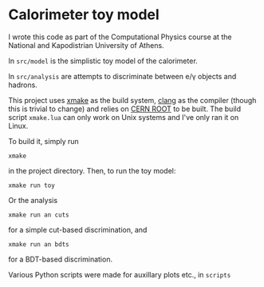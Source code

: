 # Calorimeter toy model

I wrote this code as part of the Computational Physics course at the National and Kapodistrian University of Athens.

In `src/model` is the simplistic toy model of the calorimeter.

In `src/analysis` are attempts to discriminate between e/γ objects and hadrons.

This project uses [xmake](https://xmake.io/#/) as the build system, [clang](https://clang.llvm.org/) as the compiler (though this is trivial to change) and relies on [CERN ROOT](https://root.cern/) to be built. The build script `xmake.lua` can only work on Unix systems and I've only ran it on Linux.

To build it, simply run
```
xmake
```
in the project directory. Then, to run the toy model:
```
xmake run toy
```
Or the analysis
```
xmake run an cuts
```
for a simple cut-based discrimination, and
```
xmake run an bdts
```
for a BDT-based discrimination.

Various Python scripts were made for auxillary plots etc., in `scripts`